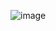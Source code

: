 
![image](https://user-images.githubusercontent.com/107002324/223877471-b4ff4990-49cd-4365-95b2-95a49e4a162e.png)
